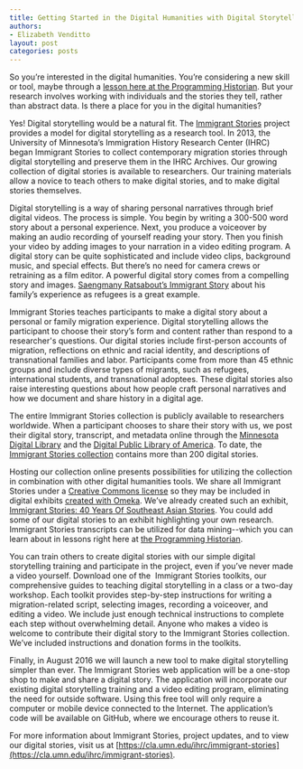 ```yaml
---
title: Getting Started in the Digital Humanities with Digital Storytelling and the Immigrant Stories Project
authors:
- Elizabeth Venditto
layout: post
categories: posts
---
```


So you’re interested in the digital humanities. You’re considering a new skill or tool, maybe through a [lesson here at the Programming Historian](/lessons/). But your research involves working with individuals and the stories they tell, rather than abstract data. Is there a place for you in the digital humanities? 

Yes! Digital storytelling would be a natural fit. The [Immigrant Stories](http://cla.umn.edu/ihrc/research/immigrant-stories) project provides a model for digital storytelling as a research tool. In 2013, the University of Minnesota’s Immigration History Research Center (IHRC) began Immigrant Stories to collect contemporary migration stories through digital storytelling and preserve them in the IHRC Archives. Our growing collection of digital stories is available to researchers. Our training materials allow a novice to teach others to make digital stories, and to make digital stories themselves.

Digital storytelling is a way of sharing personal narratives through brief digital videos. The process is simple. You begin by writing a 300-500 word story about a personal experience. Next, you produce a voiceover by making an audio recording of yourself reading your story. Then you finish your video by adding images to your narration in a video editing program. A digital story can be quite sophisticated and include video clips, background music, and special effects. But there’s no need for camera crews or retraining as a film editor. A powerful digital story comes from a compelling story and images. [Saengmany Ratsabout’s Immigrant Story](http://immigrants.mndigital.org/exhibits/show/immigrantstories-exhibit/item/508) about his family’s experience as refugees is a great example.

Immigrant Stories teaches participants to make a digital story about a personal or family migration experience. Digital storytelling allows the participant to choose their story’s form and content rather than respond to a researcher's questions. Our digital stories include first-person accounts of migration, reflections on ethnic and racial identity, and descriptions of transnational families and labor. Participants come from more than 45 ethnic groups and include diverse types of migrants, such as refugees, international students, and transnational adoptees. These digital stories also raise interesting questions about how people craft personal narratives and how we document and share history in a digital age.

The entire Immigrant Stories collection is publicly available to researchers worldwide. When a participant chooses to share their story with us, we post their digital story, transcript, and metadata online through the [Minnesota Digital Library](http://immigrants.mndigital.org/exhibits/show/immigrantstories-exhibit) and the [Digital Public Library of America](https://dp.la/). To date, the [Immigrant Stories collection](http://immigrants.mndigital.org/items/browse) contains more than 200 digital stories. 

Hosting our collection online presents possibilities for utilizing the collection in combination with other digital humanities tools. We share all Immigrant Stories under a [Creative Commons license](https://creativecommons.org/licenses/by-nc/4.0/) so they may be included in digital exhibits [created with Omeka](/lessons/). We’ve already created such an exhibit, [Immigrant Stories: 40 Years Of Southeast Asian Stories](http://immigrants.mndigital.org/exhibits/show/immigrantstories1975). You could add some of our digital stories to an exhibit highlighting your own research. Immigrant Stories transcripts can be utilized for data mining--which you can learn about in lessons right here at [the Programming Historian](/lessons/).

You can train others to create digital stories with our simple digital storytelling training and participate in the project, even if you’ve never made a video yourself. Download one of the  Immigrant Stories toolkits, our comprehensive guides to teaching digital storytelling in a class or a two-day workshop. Each toolkit provides step-by-step instructions for writing a migration-related script, selecting images, recording a voiceover, and editing a video. We include just enough technical instructions to complete each step without overwhelming detail. Anyone who makes a video is welcome to contribute their digital story to the Immigrant Stories collection. We’ve included instructions and donation forms in the toolkits.  

Finally, in August 2016 we will launch a new tool to make digital storytelling simpler than ever. The Immigrant Stories web application will be a one-stop shop to make and share a digital story. The application will incorporate our existing digital storytelling training and a video editing program, eliminating the need for outside software. Using this free tool will only require a computer or mobile device connected to the Internet. The application’s code will be available on GitHub, where we encourage others to reuse it.

For more information about Immigrant Stories, project updates, and to view our digital stories, visit us at [https://cla.umn.edu/ihrc/immigrant-stories](https://cla.umn.edu/ihrc/immigrant-stories).
